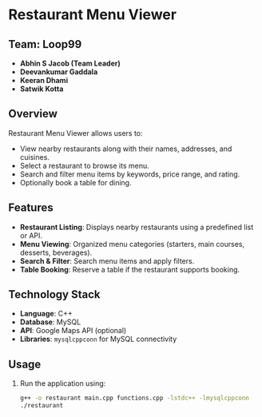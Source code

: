 # Restaurant Menu Viewer

## Team: Loop99
- **Abhin S Jacob (Team Leader)**
- **Deevankumar Gaddala**
- **Keeran Dhami**
- **Satwik Kotta**

## Overview
Restaurant Menu Viewer allows users to:
- View nearby restaurants along with their names, addresses, and cuisines.
- Select a restaurant to browse its menu.
- Search and filter menu items by keywords, price range, and rating.
- Optionally book a table for dining.

## Features
- **Restaurant Listing**: Displays nearby restaurants using a predefined list or API.
- **Menu Viewing**: Organized menu categories (starters, main courses, desserts, beverages).
- **Search & Filter**: Search menu items and apply filters.
- **Table Booking**: Reserve a table if the restaurant supports booking.

## Technology Stack
- **Language**: C++
- **Database**: MySQL
- **API**: Google Maps API (optional)
- **Libraries**: `mysqlcppconn` for MySQL connectivity

## Usage
1. Run the application using:
   ```bash
   g++ -o restaurant main.cpp functions.cpp -lstdc++ -lmysqlcppconn
   ./restaurant

